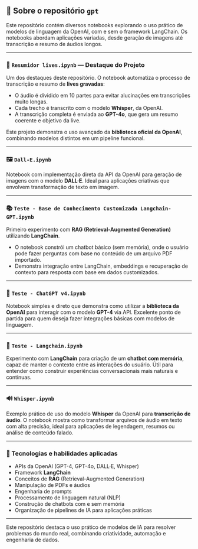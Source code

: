 ## 🤖 Sobre o repositório `gpt`

Este repositório contém diversos notebooks explorando o uso prático de modelos de linguagem da OpenAI, com e sem o framework LangChain. Os notebooks abordam aplicações variadas, desde geração de imagens até transcrição e resumo de áudios longos.

---

### 📝 `Resumidor lives.ipynb` — **Destaque do Projeto**

Um dos destaques deste repositório. O notebook automatiza o processo de transcrição e resumo de **lives gravadas**:

- O áudio é dividido em 10 partes para evitar alucinações em transcrições muito longas.
- Cada trecho é transcrito com o modelo **Whisper**, da OpenAI.
- A transcrição completa é enviada ao **GPT-4o**, que gera um resumo coerente e objetivo da live.

Este projeto demonstra o uso avançado da **biblioteca oficial da OpenAI**, combinando modelos distintos em um pipeline funcional.

---

### 🖼️ `Dall-E.ipynb`

Notebook com implementação direta da API da OpenAI para geração de imagens com o modelo **DALL·E**. Ideal para aplicações criativas que envolvem transformação de texto em imagem.

---

### 📚 `Teste - Base de Conhecimento Customizada Langchain-GPT.ipynb`

Primeiro experimento com **RAG (Retrieval-Augmented Generation)** utilizando **LangChain**. 

- O notebook constrói um chatbot básico (sem memória), onde o usuário pode fazer perguntas com base no conteúdo de um arquivo PDF importado.
- Demonstra integração entre LangChain, embeddings e recuperação de contexto para resposta com base em dados customizados.

---

### 💬 `Teste - ChatGPT v4.ipynb`

Notebook simples e direto que demonstra como utilizar a **biblioteca da OpenAI** para interagir com o modelo **GPT-4** via API. Excelente ponto de partida para quem deseja fazer integrações básicas com modelos de linguagem.

---

### 🧠 `Teste - Langchain.ipynb`

Experimento com **LangChain** para criação de um **chatbot com memória**, capaz de manter o contexto entre as interações do usuário. Útil para entender como construir experiências conversacionais mais naturais e contínuas.

---

### 🔊 `Whisper.ipynb`

Exemplo prático de uso do modelo **Whisper** da OpenAI para **transcrição de áudio**. O notebook mostra como transformar arquivos de áudio em texto com alta precisão, ideal para aplicações de legendagem, resumos ou análise de conteúdo falado.

---

### 🧰 Tecnologias e habilidades aplicadas

- APIs da OpenAI (GPT-4, GPT-4o, DALL·E, Whisper)  
- Framework **LangChain**  
- Conceitos de **RAG** (Retrieval-Augmented Generation)  
- Manipulação de PDFs e áudios  
- Engenharia de prompts  
- Processamento de linguagem natural (NLP)  
- Construção de chatbots com e sem memória  
- Organização de pipelines de IA para aplicações práticas

---

Este repositório destaca o uso prático de modelos de IA para resolver problemas do mundo real, combinando criatividade, automação e engenharia de dados.
